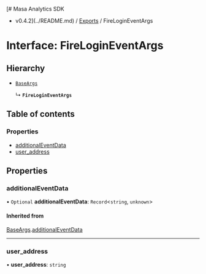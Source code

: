 [# Masa Analytics SDK
 - v0.4.2](../README.md) / [Exports](../modules.md) / FireLoginEventArgs

# Interface: FireLoginEventArgs

## Hierarchy

- [`BaseArgs`](BaseArgs.md)

  ↳ **`FireLoginEventArgs`**

## Table of contents

### Properties

- [additionalEventData](FireLoginEventArgs.md#additionaleventdata)
- [user\_address](FireLoginEventArgs.md#user_address)

## Properties

### additionalEventData

• `Optional` **additionalEventData**: `Record`\<`string`, `unknown`\>

#### Inherited from

[BaseArgs](BaseArgs.md).[additionalEventData](BaseArgs.md#additionaleventdata)

___

### user\_address

• **user\_address**: `string`
